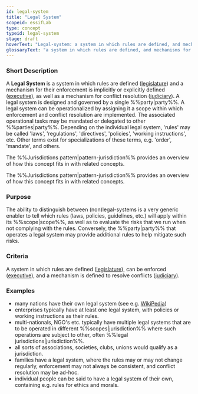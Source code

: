 ```yaml
---
id: legal-system
title: "Legal System"
scopeid: essifLab
type: concept
typeid: legal-system
stage: draft
hoverText: "Legal-system: a system in which rules are defined, and mechanisms for their enforcement and conflict resolution are (implicitly or explicitly) specified."
glossaryText: "a system in which rules are defined, and mechanisms for their enforcement and conflict resolution are (implicitly or explicitly) specified."
---
```


### Short Description
A **Legal System** is a system in which rules are defined ([legislature](https://en.wikipedia.org/wiki/Legislature)) and a mechanism for their enforcement is implicitly or explicitly defined ([executive](https://en.wikipedia.org/wiki/Executive_(government))), as well as a mechanism for conflict resolution ([judiciary](https://en.wikipedia.org/wiki/Judiciary)). A legal system is designed and governed by a single %%party|party%%. A legal system can be operationalized by assigning it a scope within which enforcement and conflict resolution are implemented. The associated operational tasks may be mandated or delegated to other %%parties|party%%. Depending on the individual legal system, 'rules' may be called 'laws', 'regulations', 'directives', 'policies', 'working instructions', etc. Other terms exist for specializations of these terms, e.g. 'order', 'mandate', and others.

The %%Jurisdictions pattern|pattern-jurisdiction%% provides an overview of how this concept fits in with related concepts.

The %%Jurisdictions pattern|pattern-jurisdiction%% provides an overview of how this concept fits in with related concepts.

### Purpose
The ability to distinguish between (non)legal-systems is a very generic enabler to tell which rules (laws, policies, guidelines, etc.) will apply within its %%scope|scope%%, as well as to evaluate the risks that we run when not complying with the rules. Conversely, the %%party|party%% that operates a legal system may provide additional rules to help mitigate such risks.

### Criteria
A system in which rules are defined ([legislature](https://en.wikipedia.org/wiki/Legislature)), can be enforced ([executive](https://en.wikipedia.org/wiki/Executive_(government))), and a mechanism is defined to resolve conflicts ([judiciary](https://en.wikipedia.org/wiki/Judiciary)).

### Examples
- many nations have their own legal system (see e.g. [WikiPedia](https://en.wikipedia.org/wiki/List_of_national_legal_systems))
- enterprises typically have at least one legal system, with policies or working instructions as their rules.
- multi-nationals, NGO's etc. typically have multiple legal systems that are to be operated in different %%scopes|jurisdiction%% where such operations are subject to other, often %%legal jurisdictions|jurisdiction%%.
- all sorts of associations, societies, clubs, unions would qualify as a jurisdiction.
- families have a legal system, where the rules may or may not change regularly, enforcement may not always be consistent, and conflict resolution may be ad-hoc.
- individual people can be said to have a legal system of their own, containing e.g. rules for ethics and morals.
